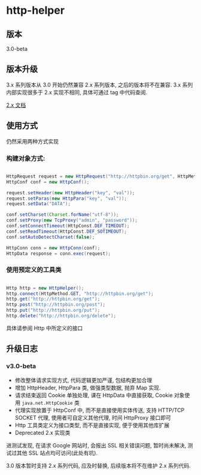 
# http-helper

## 版本

3.0-beta

## 版本升级

3.x 系列版本从 3.0 开始仍然兼容 2.x 系列版本, 之后的版本将不在兼容.
3.x 系列内部实现很多于 2.x 实现不相同, 具体可通过 tag 中代码查阅.

[2.x 文档](./README-2.x.md)

## 使用方式

仍然采用两种方式实现

### 构建对象方式:

```java

HttpRequest request = new HttpRequest("http://httpbin.org/get", HttpMethod.GET);
HttpConf conf = new HttpConf();

request.setHeader(new HttpHeader("key", "val"));
request.setParas(new HttpPara("key", "val"));
request.setData("DATA");

conf.setCharset(Charset.forName("utf-8"));
conf.setProxy(new TcpProxy("admin", "password"));
conf.setConnectTimeout(HttpConst.DEF_TIMEOUT);
conf.setReadTimeout(HttpConst.DEF_SOTIMEOUT);
conf.setAutoDetectCharset(false);

HttpConn conn = new HttpConn(conf);
HttpData response = conn.exec(request);

```

### 使用预定义的工具类

```java

Http http = new HttpHelper();
http.connect(HttpMethod.GET, "http://httpbin.org/get");
http.get("http://httpbin.org/get");
http.post("http://httpbin.org/post");
http.put("http://httpbin.org/put");
http.delete("http://httpbin.org/delete");

```

具体请参阅 Http 中所定义的接口

## 升级日志

### v3.0-beta

- 修改整体请求实现方式, 代码逻辑更加严谨, 包结构更加合理
- 增加 HttpHeader, HttpPara 类, 做强类型数据, 抛弃 Map 实现.
- 请求结束返回 Cookie 单独处理, 课在 HttpData 中直接获取, Cookie 对象使用 `java.net.HttpCookie` 类
- 代理实现放置于 HttpConf 中, 而不是直接使用实体传送, 支持 HTTP/TCP SOCKET 代理, 使用者可自定义其他代理, 时间 HttpProxy 接口即可
- Http 工具类定义为接口类型, 而不是直接实现, 便于使用其他库扩展
- Deprecated 2.x 实现类

进测试发现, 在请求 Google 网站时, 会报出 SSL 相关错误问题, 暂时尚未解决, 测试过其他 SSL 站点均可访问(此处有坑).

3.0 版本暂时支持 2.x 系列代码, 应及时替换, 后续版本将不在维护 2.x 系列代码.